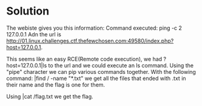 # Solution

The webiste gives you this information: Command executed: ping -c 2 127.0.0.1
Adn the url is http://01.linux.challenges.ctf.thefewchosen.com:49580/index.php?host=127.0.0.1.

This seems like an easy RCE(Remote code execution), we had ?host=127.0.0.1|ls to the url and we could execute an ls command.
Using the "pipe" character we can pip various commands together. With the following command: |find / -name "*.txt" we get all the files that ended with .txt in their name and the flag is one for them.

Using |cat /flag.txt we get the flag.
